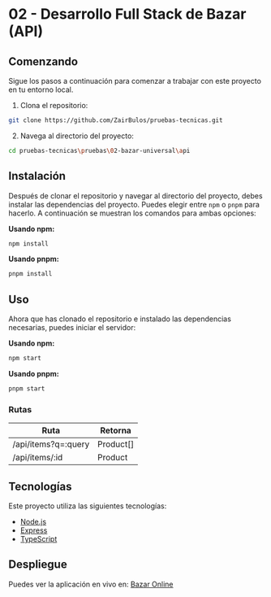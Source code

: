 # 02 - Desarrollo Full Stack de Bazar (API)

## Comenzando

Sigue los pasos a continuación para comenzar a trabajar con este proyecto en tu entorno local.

1. Clona el repositorio:

```bash
git clone https://github.com/ZairBulos/pruebas-tecnicas.git
```

2. Navega al directorio del proyecto:

```bash
cd pruebas-tecnicas\pruebas\02-bazar-universal\api
```

## Instalación

Después de clonar el repositorio y navegar al directorio del proyecto, debes instalar las dependencias del proyecto. Puedes elegir entre `npm` o `pnpm` para hacerlo. A continuación se muestran los comandos para ambas opciones:

**Usando npm:**

```bash
npm install
```

**Usando pnpm:**

```bash
pnpm install
```

## Uso

Ahora que has clonado el repositorio e instalado las dependencias necesarias, puedes iniciar el servidor:

**Usando npm:**

```bash
npm start
```

**Usando pnpm:**

```bash
pnpm start
```

### Rutas

| Ruta                 | Retorna    |
| -------------------  | ---------- |
| /api/items?q=:query  | Product[]  |
| /api/items/:id       | Product    |

## Tecnologías

Este proyecto utiliza las siguientes tecnologías:

- [Node.js](https://nodejs.org)
- [Express](https://expressjs.com)
- [TypeScript](https://www.typescriptlang.org/)

## Despliegue

Puedes ver la aplicación en vivo en: [Bazar Online](https://bazar-online-api.onrender.com)